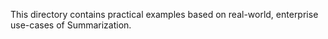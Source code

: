 This directory contains practical examples based on real-world, enterprise use-cases of Summarization. 
